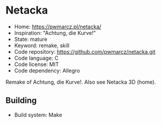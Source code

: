 # Netacka

- Home: https://pwmarcz.pl/netacka/
- Inspiration: "Achtung, die Kurve!"
- State: mature
- Keyword: remake, skill
- Code repository: https://github.com/pwmarcz/netacka.git
- Code language: C
- Code license: MIT
- Code dependency: Allegro

Remake of Achtung, die Kurve!.
Also see Netacka 3D (home).

## Building

- Build system: Make
